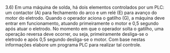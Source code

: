 3.6) Em uma máquina de solda, há dois elementos controlados por um PLC: um contactor (A) para fechamento do arco e um relé (E) para avanço do motor do eletrodo. Quando o operador aciona o gatilho (G), a máquina deve entrar em funcionamento, atuando primeiramente o motor e 0,5 segundo após atuar o eletrodo. No momento em que o operador solta o gatilho, uma operação reversa deve ocorrer, ou seja, primeiramente desliga-se o eletrodo e após 0,5 segundo desliga-se o motor. Com base nestas informações elabore um programa PLC para realizar tal controle.